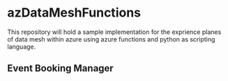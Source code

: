 # azDataMeshFunctions

This repository will hold a sample implementation for the exprience planes of data mesh within azure using azure functions and python as scripting language.

## Event Booking Manager

